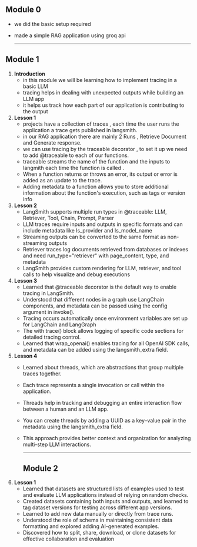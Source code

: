 ## Module 0
 - we did the basic setup required
 - made a simple RAG application using groq api
  
    ---
   
## Module 1  
1. **Introduction**
   - in this module we will be learning how to implement tracing in a basic LLM
   - tracing helps in dealing with unexpected outputs while building an LLM app
   - it helps us track how each part of our application is contributing to the output
2. **Lesson 1**
   - projects have a collection of traces , each time the user runs the application a trace gets published in langsmith.
   - in our RAG application there are mainly 2 Runs , Retrieve Document and Generate response.
   - we can use tracing by the traceable decorator , to set it up we need to add @traceable to each of our functions.
   - traceable streams the name of the function and the inputs to langmith each time the function is called .
   - When a function returns or throws an error, its output or error is  added as an update to the trace.
   - Adding metadata to a function allows you to store additional information about the function's execution, such as tags or version info
3. **Lesson 2**
   - LangSmith supports multiple run types in @traceable: LLM, Retriever, Tool, Chain, Prompt, Parser
   - LLM traces require inputs and outputs in specific formats and can include metadata like ls_provider and ls_model_name
   - Streaming outputs can be converted to the same format as non-streaming outputs
   - Retriever traces log documents retrieved from databases or indexes and need run_type="retriever" with page_content, type, and metadata
   - LangSmith provides custom rendering for LLM, retriever, and tool calls to help visualize and debug executions
4. **Lesson 3**
   - Learned that @traceable decorator is the default way to enable tracing in LangSmith.
   - Understood that different nodes in a graph use LangChain components, and metadata can be passed using the config argument in invoke().
   - Tracing occurs automatically once environment variables are set up for LangChain and LangGraph
   - The with trace() block allows logging of specific code sections for detailed tracing control.
   - Learned that wrap_openai() enables tracing for all OpenAI SDK calls, and metadata can be added using the langsmith_extra field.
5. **Lesson 4**
   - Learned about threads, which are abstractions that group multiple traces together.
   - Each trace represents a single invocation or call within the application.
   - Threads help in tracking and debugging an entire interaction flow between a human and an LLM app.
   - You can create threads by adding a UUID as a key–value pair in the metadata using the langsmith_extra field.
   - This approach provides better context and organization for analyzing multi-step LLM interactions.

     ---

     ## Module 2
 1. **Lesson 1**
    - Learned that datasets are structured lists of examples used to test and evaluate LLM applications instead of relying on random checks.
    - Created datasets containing both inputs and outputs, and learned to tag dataset versions for testing across different app versions.
    - Learned to add new data manually or directly from trace runs.
    - Understood the role of schema in maintaining consistent data formatting and explored adding AI-generated examples.
    - Discovered how to split, share, download, or clone datasets for effective collaboration and evaluation
    
    
